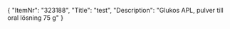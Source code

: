 {
  "ItemNr": "323188",
  "Title": "test",
  "Description": "Glukos APL, pulver till oral lösning 75 g"
}